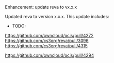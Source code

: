 Enhancement: update reva to vx.x.x

Updated reva to version x.x.x. This update includes:

* TODO:

https://github.com/owncloud/ocis/pull/4272
https://github.com/cs3org/reva/pull/3096
https://github.com/cs3org/reva/pull/4315

https://github.com/owncloud/ocis/pull/4294
